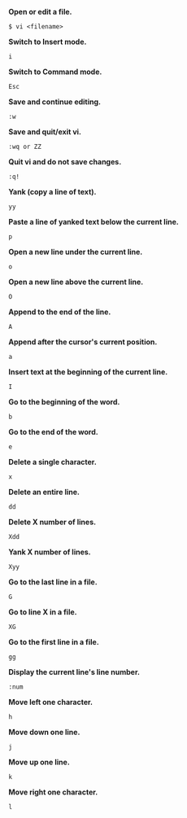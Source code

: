 
**Open or edit a file.**
~~~
$ vi <filename>	
~~~
**Switch to Insert mode.**
~~~
i
~~~

**Switch to Command mode.**
~~~
Esc
~~~

**Save and continue editing.**
~~~
:w
~~~

**Save and quit/exit vi.**
~~~
:wq or ZZ
~~~

**Quit vi and do not save changes.**
~~~
:q!
~~~

**Yank (copy a line of text).**
~~~
yy
~~~

**Paste a line of yanked text below the current line.**
~~~
p
~~~

**Open a new line under the current line.**
~~~
o
~~~

**Open a new line above the current line.**
~~~
O
~~~

**Append to the end of the line.**
~~~
A
~~~

**Append after the cursor's current position.**
~~~
a
~~~

**Insert text at the beginning of the current line.**
~~~
I
~~~

**Go to the beginning of the word.**
~~~
b
~~~

**Go to the end of the word.**
~~~
e
~~~

**Delete a single character.**
~~~
x
~~~

**Delete an entire line.**
~~~
dd
~~~

**Delete X number of lines.**
~~~
Xdd
~~~

**Yank X number of lines.**
~~~
Xyy
~~~

**Go to the last line in a file.**
~~~
G
~~~

**Go to line X in a file.**
~~~
XG
~~~

**Go to the first line in a file.**
~~~
gg
~~~

**Display the current line's line number.**
~~~
:num
~~~

**Move left one character.**
~~~
h
~~~

**Move down one line.**
~~~
j
~~~

**Move up one line.**
~~~
k
~~~

**Move right one character.**
~~~
l	
~~~
